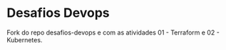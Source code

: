 # Desafios Devops
Fork do repo desafios-devops e com as atividades 01 - Terraform e 02 - Kubernetes.